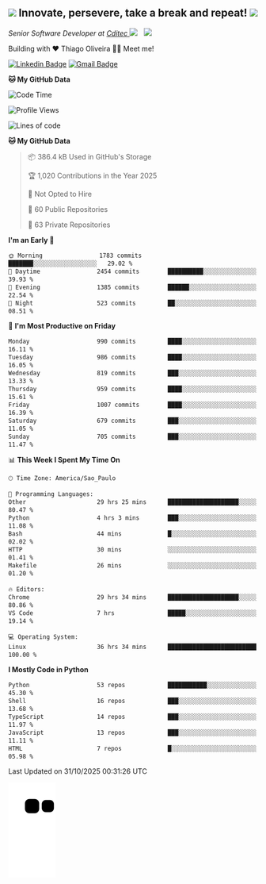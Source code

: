 <h2><img src="https://emojis.slackmojis.com/emojis/images/1531849430/4246/blob-sunglasses.gif?1531849430" width="30"/> Innovate, persevere, take a break and repeat! <img src="https://media.giphy.com/media/12oufCB0MyZ1Go/giphy.gif" width="50"></h2>
<img align='right' src="https://media.giphy.com/media/M9gbBd9nbDrOTu1Mqx/giphy.gif" width="230">
<p><em>Senior Software Developer at <a href="https://www.cditec.com.br/">Cditec
</a><img src="https://media.giphy.com/media/WUlplcMpOCEmTGBtBW/giphy.gif" width="30"> 
</em></p>



Building with ❤️ Thiago Oliveira 👋🏽 Meet me!

[![Linkedin Badge](https://img.shields.io/badge/-Thiago-blue?style=flat-square&logo=Linkedin&logoColor=white&link=https://www.linkedin.com/in/tgmarinho/)](https://www.linkedin.com/in/thiagoceconelo/) 
[![Gmail Badge](https://img.shields.io/badge/-thiceconelo@gmail.com-c14438?style=flat-square&logo=Gmail&logoColor=white&link=mailto:thiceconelo@gmail.com)](mailto:thiceconelo@gmail.com)

</em></p>

<!-- <span style="height ">
![Anurag's GitHub stats](https://github-readme-stats.vercel.app/api?username=arthurspk&show_icons=true&theme=tokyonight)
</span> -->

**🐱 My GitHub Data** 
<!--START_SECTION:waka-->
![Code Time](http://img.shields.io/badge/Code%20Time-3%2C839%20hrs%208%20mins-blue)

![Profile Views](http://img.shields.io/badge/Profile%20Views-0-blue)

![Lines of code](https://img.shields.io/badge/From%20Hello%20World%20I%27ve%20Written-10.7%20million%20lines%20of%20code-blue)

**🐱 My GitHub Data** 

> 📦 386.4 kB Used in GitHub's Storage 
 > 
> 🏆 1,020 Contributions in the Year 2025
 > 
> 🚫 Not Opted to Hire
 > 
> 📜 60 Public Repositories 
 > 
> 🔑 63 Private Repositories 
 > 
**I'm an Early 🐤** 

```text
🌞 Morning                1783 commits        ███████░░░░░░░░░░░░░░░░░░   29.02 % 
🌆 Daytime                2454 commits        ██████████░░░░░░░░░░░░░░░   39.93 % 
🌃 Evening                1385 commits        ██████░░░░░░░░░░░░░░░░░░░   22.54 % 
🌙 Night                  523 commits         ██░░░░░░░░░░░░░░░░░░░░░░░   08.51 % 
```
📅 **I'm Most Productive on Friday** 

```text
Monday                   990 commits         ████░░░░░░░░░░░░░░░░░░░░░   16.11 % 
Tuesday                  986 commits         ████░░░░░░░░░░░░░░░░░░░░░   16.05 % 
Wednesday                819 commits         ███░░░░░░░░░░░░░░░░░░░░░░   13.33 % 
Thursday                 959 commits         ████░░░░░░░░░░░░░░░░░░░░░   15.61 % 
Friday                   1007 commits        ████░░░░░░░░░░░░░░░░░░░░░   16.39 % 
Saturday                 679 commits         ███░░░░░░░░░░░░░░░░░░░░░░   11.05 % 
Sunday                   705 commits         ███░░░░░░░░░░░░░░░░░░░░░░   11.47 % 
```


📊 **This Week I Spent My Time On** 

```text
🕑︎ Time Zone: America/Sao_Paulo

💬 Programming Languages: 
Other                    29 hrs 25 mins      ████████████████████░░░░░   80.47 % 
Python                   4 hrs 3 mins        ███░░░░░░░░░░░░░░░░░░░░░░   11.08 % 
Bash                     44 mins             █░░░░░░░░░░░░░░░░░░░░░░░░   02.02 % 
HTTP                     30 mins             ░░░░░░░░░░░░░░░░░░░░░░░░░   01.41 % 
Makefile                 26 mins             ░░░░░░░░░░░░░░░░░░░░░░░░░   01.20 % 

🔥 Editors: 
Chrome                   29 hrs 34 mins      ████████████████████░░░░░   80.86 % 
VS Code                  7 hrs               █████░░░░░░░░░░░░░░░░░░░░   19.14 % 

💻 Operating System: 
Linux                    36 hrs 34 mins      █████████████████████████   100.00 % 
```

**I Mostly Code in Python** 

```text
Python                   53 repos            ███████████░░░░░░░░░░░░░░   45.30 % 
Shell                    16 repos            ███░░░░░░░░░░░░░░░░░░░░░░   13.68 % 
TypeScript               14 repos            ███░░░░░░░░░░░░░░░░░░░░░░   11.97 % 
JavaScript               13 repos            ███░░░░░░░░░░░░░░░░░░░░░░   11.11 % 
HTML                     7 repos             █░░░░░░░░░░░░░░░░░░░░░░░░   05.98 % 
```




 Last Updated on 31/10/2025 00:31:26 UTC
<!--END_SECTION:waka-->

![Snake animation](https://github.com/rafaballerini/rafaballerini/blob/output/github-contribution-grid-snake.svg)


<!---
ceconelo/ceconelo is a ✨ special ✨ repository because its `README.md` (this file) appears on your GitHub profile.
You can click the Preview link to take a look at your changes.
--->
